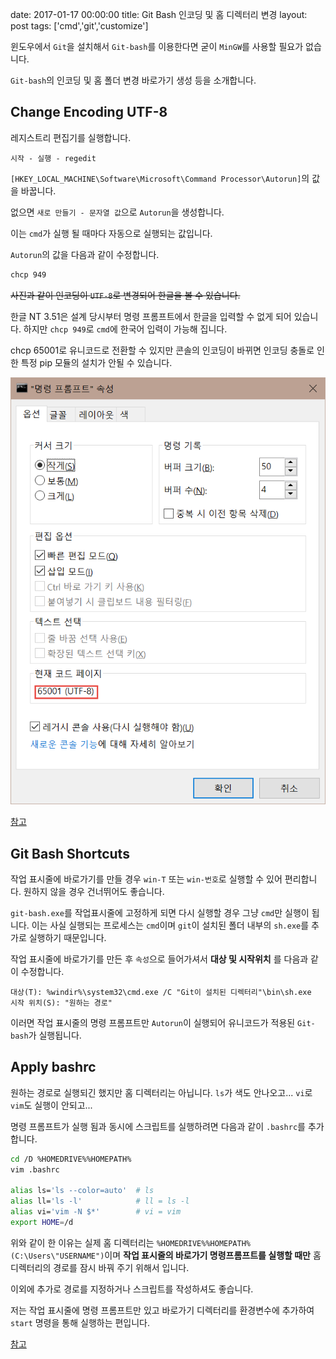 date: 2017-01-17 00:00:00
title: Git Bash 인코딩 및 홈 디렉터리 변경
layout: post
tags: ['cmd','git','customize']

윈도우에서 `Git`을 설치해서 `Git-bash`를 이용한다면 굳이 `MinGW`를 사용할 필요가 없습니다.

`Git-bash`의 인코딩 및 홈 폴더 변경 바로가기 생성 등을 소개합니다.

## Change Encoding UTF-8

레지스트리 편집기를 실행합니다.

```
시작 - 실행 - regedit
```

`[HKEY_LOCAL_MACHINE\Software\Microsoft\Command Processor\Autorun]`의 값을 바꿉니다.

없으면 `새로 만들기 - 문자열 값`으로 `Autorun`을 생성합니다.

이는 `cmd`가 실행 될 때마다 자동으로 실행되는 값입니다.

`Autorun`의 값을 다음과 같이 수정합니다.

```bash
chcp 949
```

~~사진과 같이 인코딩이 `UTF-8`로 변경되어 한글을 볼 수 있습니다.~~

한글 NT 3.51은 설계 당시부터 명령 프롬프트에서 한글을 입력할 수 없게 되어 있습니다.
하지만 `chcp 949`로 `cmd`에 한국어 입력이 가능해 집니다.

<div class='warn'>
chcp 65001로 유니코드로 전환할 수 있지만 콘솔의 인코딩이 바뀌면 인코딩 충돌로 인한 특정 pip 모듈의 설치가 안될 수 있습니다.
</div>

![](../images/cmd/gitbash_property.png)

[참고](//superuser.com/questions/269818/change-default-code-page-of-windows-console-to-utf-8)

## Git Bash Shortcuts

작업 표시줄에 바로가기를 만들 경우 `win-T` 또는 `win-번호`로 실행할 수 있어 편리합니다. 원하지 않을 경우 건너뛰어도 좋습니다.

`git-bash.exe`를 작업표시줄에 고정하게 되면 다시 실행할 경우 그냥 `cmd`만 실행이 됩니다. 이는 사실 실행되는 프로세스는 `cmd`이며 `git`이 설치된 폴더 내부의 `sh.exe`를 추가로 실행하기 때문입니다.

작업 표시줄에 바로가기를 만든 후 `속성`으로 들어가셔서 **대상 및 시작위치** 를 다음과 같이 수정합니다.

```
대상(T): %windir%\system32\cmd.exe /C "Git이 설치된 디렉터리"\bin\sh.exe
시작 위치(S): "원하는 경로"
```

이러면 작업 표시줄의 명령 프롬프트만 `Autorun`이 실행되어 유니코드가 적용된 `Git-bash`가 실행됩니다.

## Apply bashrc

원하는 경로로 실행되긴 했지만 홈 디렉터리는 아닙니다. `ls`가 색도 안나오고... `vi`로 `vim`도 실행이 안되고...

명령 프롬프트가 실행 됨과 동시에 스크립트를 실행하려면 다음과 같이 `.bashrc`를 추가합니다.

```bash
cd /D %HOMEDRIVE%%HOMEPATH%
vim .bashrc

alias ls='ls --color=auto'  # ls
alias ll='ls -l'            # ll = ls -l
alias vi='vim -N $*'        # vi = vim
export HOME=/d
```

위와 같이 한 이유는 실제 홈 디렉터리는 `%HOMEDRIVE%%HOMEPATH%(C:\Users\"USERNAME")`이며 **작업 표시줄의 바로가기 명령프롬프트를 실행할 때만** 홈 디렉터리의 경로를 잠시 바꿔 주기 위해서 입니다.

이외에 추가로 경로를 지정하거나 스크립트를 작성하셔도 좋습니다.

저는 작업 표시줄에 명령 프롬프트만 있고 바로가기 디렉터리를 환경변수에 추가하여 `start` 명령을 통해 실행하는 편입니다.

[참고](//stackoverflow.com/questions/31164253/how-to-open-url-in-microsoft-edge-from-the-command-line)
